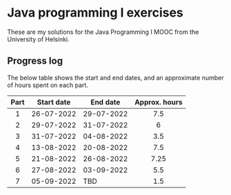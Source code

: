 # Java programming I exercises

These are my solutions for the Java Programming I MOOC from the University of
Helsinki.

## Progress log

The below table shows the start and end dates, and an approximate number of 
hours spent on each part.

| Part | Start date | End date | Approx. hours |
|:----:|------------|----------|:-------------:|
| 1    | 26-07-2022 |29-07-2022| 7.5           |
| 2    | 29-07-2022 |31-07-2022| 6             |
| 3    | 31-07-2022 |04-08-2022| 3.5           |
| 4    | 13-08-2022 |20-08-2022| 7.5           |
| 5    | 21-08-2022 |26-08-2022| 7.25          |
| 6    | 27-08-2022 |03-09-2022| 5.5           |
| 7    | 05-09-2022 |  TBD     | 1.5           |
